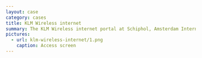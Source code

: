```yaml
---
layout: case
category: cases
title: KLM Wireless internet
summary: The KLM Wireless internet portal at Schiphol, Amsterdam International Airport. 
pictures:
  - url: klm-wireless-internet/1.png
    caption: Access screen
---
```

